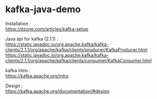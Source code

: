 # kafka-java-demo

Installation :  
https://dzone.com/articles/kafka-setup


Java api for kafka (2.1.1) :  
https://static.javadoc.io/org.apache.kafka/kafka-clients/2.1.1/org/apache/kafka/clients/producer/KafkaProducer.html
https://static.javadoc.io/org.apache.kafka/kafka-clients/2.1.1/org/apache/kafka/clients/consumer/KafkaConsumer.html


kafka intro :  
https://kafka.apache.org/intro


Design :  
https://kafka.apache.org/documentation/#design

